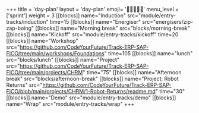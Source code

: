 +++
title = 'day-plan'
layout = 'day-plan'
emoji= '🧑🏾‍🤝‍🧑🏾'
menu_level = ['sprint']
weight = 3
[[blocks]]
name="Induction"
src="module/entry-tracks/induction"
time=15
[[blocks]]
name="Energiser"
src="energisers/zip-zap-boing"
[[blocks]]
name="Morning break"
src="blocks/morning-break"
[[blocks]]
name="Kickoff"
src="module/entry-tracks/kickoff"
time=20
[[blocks]]
name="Workshop"
src="https://github.com/CodeYourFuture/Track-ERP-SAP-FICO/tree/main/workshops/Foundations"
time=105
[[blocks]]
name="lunch"
src="blocks/lunch"
[[blocks]]
name="Project"
src="https://github.com/CodeYourFuture/Track-ERP-SAP-FICO/tree/main/projects/CHRM"
time="75"
[[blocks]]
name="Afternoon break"
src="blocks/afternoon-break"
[[blocks]]
name="Project: Robot Returns"
src="https://github.com/CodeYourFuture/Track-ERP-SAP-FICO/blob/main/projects/CHRM/1-Robot-Returns/readme.md"
time="30"
[[blocks]]
name="Demo"
src="module/entry-tracks/demo"
[[blocks]]
name="Wrap"
src="module/entry-tracks/wrap"
+++
